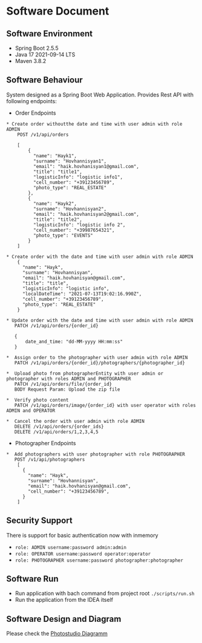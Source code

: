 # Software Document

## Software Environment

* Spring Boot 2.5.5
* Java 17 2021-09-14 LTS
* Maven 3.8.2

## Software Behaviour
System designed as a Spring Boot Web Application. Provides Rest API with following endpoints:

- Order Endpoints
```
* Create order withoutthe date and time with user admin with role ADMIN
    POST /v1/api/orders
       
    [
        {
          "name": "Hayk1",
          "surname": "Hovhannisyan1",
          "email": "haik.hovhanisyan1@gmail.com",
          "title": "title1",
          "logisticInfo": "logistic info1",
          "cell_number": "+39123456789",
          "photo_type": "REAL_ESTATE"
        },
        {
          "name": "Hayk2",
          "surname": "Hovhannisyan2",
          "email": "haik.hovhanisyan2@gmail.com",
          "title": "title2",
          "logisticInfo": "logistic info 2",
          "cell_number": "+39987654321",
          "photo_type": "EVENTS"
        }
    ]
    
* Create order with the date and time with user admin with role ADMIN
    {
      "name": "Hayk",
      "surname": "Hovhannisyan",
      "email": "haik.hovhanisyan@gmail.com",
      "title": "title",
      "logisticInfo": "logistic info",
      "localDateTime": "2021-07-13T19:02:16.990Z",
      "cell_number": "+39123456789",
      "photo_type": "REAL_ESTATE"
    }
       
* Update order with the date and time with user admin with role ADMIN
   PATCH /v1/api/orders/{order_id}

   { 
       date_and_time: "dd-MM-yyyy HH:mm:ss"
   }
  
*  Assign order to the photographer with user admin with role ADMIN
   PATCH /v1/api/orders/{order_id}/photographers/{photographer_id}
               
*  Upload photo from photographerEntity with user admin or photographer with roles ADMIN and PHOTOGRAPHER
   PATCH /v1/api/orders/file/{order_id}
   BODY Request Param: Upload the zip file
          
*  Verify photo content 
   PATCH /v1/api/orders/image/{order_id} with user operator with roles ADMIN and OPERATOR
       
*  Cancel the order with user admin with role ADMIN
   DELETE /v1/api/orders/{order_ids}
   DELETE /v1/api/orders/1,2,3,4,5
```   

- Photographer Endpoints
```     
*  Add photographers with user photographer with role PHOTOGRAPHER
   POST /v1/api/photographers
    [
      {
        "name": "Hayk",
        "surname": "Hovhannisyan",
        "email": "haik.hovhanisyan@gmail.com",
        "cell_number": "+39123456789",
      }
    ] 
```

## Security Support
There is support for basic authentication now with inmemory

- `role: ADMIN username:password admin:admin`
- `role: OPERATOR username:password operator:operator`
- `role: PHOTOGRAPHER username:password photographer:photographer`

## Software Run
- Run application with bach command from project root `./scripts/run.sh`
- Run the application from the IDEA itself

## Software Design and Diagram
Please check the [Photostudio Diagramm](design/photostudio.png)
